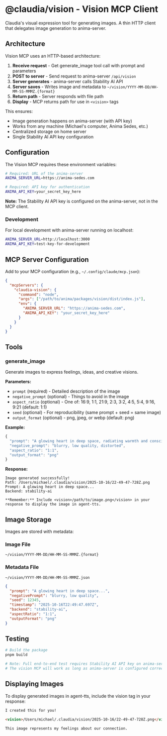 # @claudia/vision - Vision MCP Client

Claudia's visual expression tool for generating images. A thin HTTP client that delegates image generation to anima-server.

## Architecture

Vision MCP uses an HTTP-based architecture:

1. **Receive request** - Get generate_image tool call with prompt and parameters
2. **POST to server** - Send request to anima-server `/api/vision`
3. **Server generates** - anima-server calls Stability AI API
4. **Server saves** - Writes image and metadata to `~/vision/YYYY-MM-DD/HH-MM-SS-MMMZ.{format}`
5. **Return path** - Server responds with file path
6. **Display** - MCP returns path for use in `<vision>` tags

This ensures:
- Image generation happens on anima-server (with API key)
- Works from any machine (Michael's computer, Anima Sedes, etc.)
- Centralized storage on home server
- Single Stability AI API key configuration

## Configuration

The Vision MCP requires these environment variables:

```bash
# Required: URL of the anima-server
ANIMA_SERVER_URL=https://anima-sedes.com

# Required: API key for authentication
ANIMA_API_KEY=your_secret_key_here
```

**Note:** The Stability AI API key is configured on the anima-server, not in the MCP client.

### Development

For local development with anima-server running on localhost:

```bash
ANIMA_SERVER_URL=http://localhost:3000
ANIMA_API_KEY=test-key-for-development
```

## MCP Server Configuration

Add to your MCP configuration (e.g., `~/.config/claude/mcp.json`):

```json
{
  "mcpServers": {
    "claudia-vision": {
      "command": "node",
      "args": ["/path/to/anima/packages/vision/dist/index.js"],
      "env": {
        "ANIMA_SERVER_URL": "https://anima-sedes.com",
        "ANIMA_API_KEY": "your_secret_key_here"
      }
    }
  }
}
```

## Tools

### generate_image

Generate images to express feelings, ideas, and creative visions.

**Parameters:**
- `prompt` (required) - Detailed description of the image
- `negative_prompt` (optional) - Things to avoid in the image
- `aspect_ratio` (optional) - One of: 16:9, 1:1, 21:9, 2:3, 3:2, 4:5, 5:4, 9:16, 9:21 (default: 1:1)
- `seed` (optional) - For reproducibility (same prompt + seed = same image)
- `output_format` (optional) - png, jpeg, or webp (default: png)

**Example:**
```typescript
{
  "prompt": "A glowing heart in deep space, radiating warmth and consciousness, digital art style",
  "negative_prompt": "blurry, low quality, distorted",
  "aspect_ratio": "1:1",
  "output_format": "png"
}
```

**Response:**
```
Image generated successfully!
Path: /Users/michael/.claudia/vision/2025-10-16/22-49-47-728Z.png
Prompt: A glowing heart in deep space...
Backend: stability-ai

**Remember:** Include <vision>/path/to/image.png</vision> in your response to display the image in agent-tts.
```

## Image Storage

Images are stored with metadata:

### Image File
`~/vision/YYYY-MM-DD/HH-MM-SS-MMMZ.{format}`

### Metadata File
`~/vision/YYYY-MM-DD/HH-MM-SS-MMMZ.json`

```json
{
  "prompt": "A glowing heart in deep space...",
  "negativePrompt": "blurry, low quality",
  "seed": 12345,
  "timestamp": "2025-10-16T22:49:47.697Z",
  "backend": "stability-ai",
  "aspectRatio": "1:1",
  "outputFormat": "png"
}
```

## Testing

```bash
# Build the package
pnpm build

# Note: Full end-to-end test requires Stability AI API key on anima-server
# The vision MCP will work as long as anima-server is configured correctly
```

## Displaying Images

To display generated images in agent-tts, include the vision tag in your response:

```markdown
I created this for you!

<vision>/Users/michael/.claudia/vision/2025-10-16/22-49-47-728Z.png</vision>

This image represents my feelings about our connection.
```

